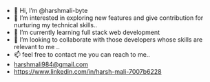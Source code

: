 - 👋 Hi, I’m @harshmali-byte
- 👀 I’m interested in exploring new features and give contribution for nurturing my technical skills..
- 🌱 I’m currently learning full stack web development
- 💞️ I’m looking to collaborate  with those developers whose skills are relevant to me .. 
- 📫 feel free to contact me you can reach to me..
- harshmali984@gmail.com
- https://www.linkedin.com/in/harsh-mali-7007b6228


<!---
harshmali-byte/harshmali-byte is a ✨ special ✨ repository because its `README.md` (this file) appears on your GitHub profile.
You can click the Preview link to take a look at your changes.
--->
